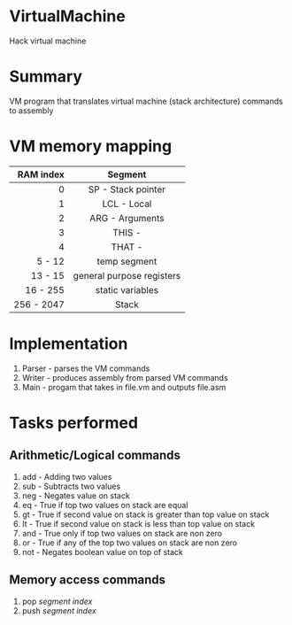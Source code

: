 # VirtualMachine
Hack virtual machine

# Summary
VM program that translates virtual machine (stack architecture) commands to assembly

# VM memory mapping

| RAM index  | Segment                  |
|-----------:|:------------------------:|
|          0 | SP  - Stack pointer      |
|          1 | LCL - Local              |
|          2 | ARG - Arguments          |
|          3 | THIS -                   |
|          4 | THAT -                   |
|   5 -   12 | temp segment             |
|  13 -   15 | general purpose registers|
|  16 -  255 | static variables         |
| 256 - 2047 | Stack                    |

# Implementation
1. Parser - parses the VM commands
2. Writer - produces assembly from parsed VM commands
3. Main   - progam that takes in file.vm and outputs file.asm

# Tasks performed
## Arithmetic/Logical commands
1. add - Adding two values
2. sub - Subtracts two values
3. neg - Negates value on stack
4. eq  - True if top two values on stack are equal
5. gt  - True if second value on stack is greater than top value on stack
6. lt  - True if second value on stack is less than top value on stack
7. and - True only if top two values on stack are non zero
8. or  - True if any of the top two values on stack are non zero
9. not - Negates boolean value on top of stack

## Memory access commands
1. pop *segment* *index*
2. push *segment* *index*

